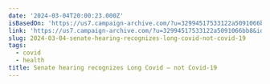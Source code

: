 ```yaml
---
date: '2024-03-04T20:00:23.000Z'
isBasedOn: 'https://us7.campaign-archive.com/?u=32994517533122a5091066bb8&id=bd4993fda7'
link: 'https://us7.campaign-archive.com/?u=32994517533122a5091066bb8&id=bd4993fda7'
slug: 2024-03-04-senate-hearing-recognizes-long-covid-not-covid-19
tags:
  - covid
  - health
title: Senate hearing recognizes Long Covid — not Covid-19
---
```


